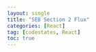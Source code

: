 ```yaml
---
layout: single
title: "SEB Section 2 Flux"
categories: [React]
tag: [codestates, React]
toc: true
---
```

